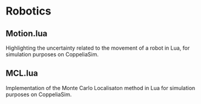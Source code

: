 # Robotics
## Motion.lua

Highlighting the uncertainty related to the movement of a robot in Lua, for simulation purposes on CoppeliaSim. 

## MCL.lua

Implementation of the Monte Carlo Localisaton method in Lua for simulation purposes on CoppeliaSim. 

